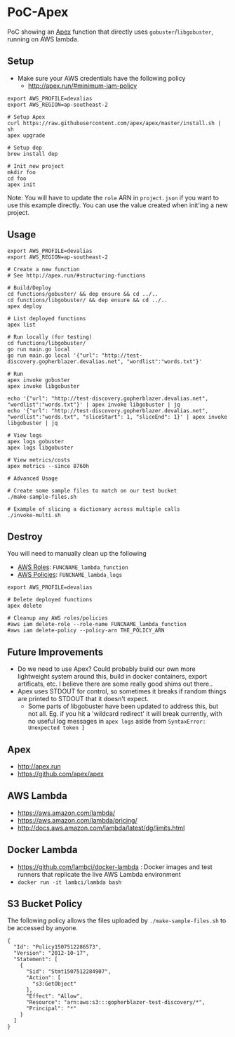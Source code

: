 # PoC-Apex

PoC showing an [Apex](http://apex.run/) function that directly uses `gobuster`/`libgobuster`, running on AWS lambda.

## Setup

* Make sure your AWS credentials have the following policy
    * http://apex.run/#minimum-iam-policy

```
export AWS_PROFILE=devalias
export AWS_REGION=ap-southeast-2

# Setup Apex
curl https://raw.githubusercontent.com/apex/apex/master/install.sh | sh
apex upgrade

# Setup dep
brew install dep

# Init new project
mkdir foo
cd foo
apex init
```

Note: You will have to update the `role` ARN in `project.json` if you want to use this example directly. You can use the value created when init'ing a new project.

## Usage

```
export AWS_PROFILE=devalias
export AWS_REGION=ap-southeast-2

# Create a new function
# See http://apex.run/#structuring-functions

# Build/Deploy
cd functions/gobuster/ && dep ensure && cd ../..
cd functions/libgobuster/ && dep ensure && cd ../..
apex deploy

# List deployed functions
apex list

# Run locally (for testing)
cd functions/libgobuster/
go run main.go local
go run main.go local '{"url": "http://test-discovery.gopherblazer.devalias.net", "wordlist":"words.txt"}'

# Run
apex invoke gobuster
apex invoke libgobuster

echo '{"url": "http://test-discovery.gopherblazer.devalias.net", "wordlist":"words.txt"}' | apex invoke libgobuster | jq
echo '{"url": "http://test-discovery.gopherblazer.devalias.net", "wordlist":"words.txt", "sliceStart": 1, "sliceEnd": 1}' | apex invoke libgobuster | jq

# View logs
apex logs gobuster
apex logs libgobuster

# View metrics/costs
apex metrics --since 8760h

# Advanced Usage

# Create some sample files to match on our test bucket
./make-sample-files.sh

# Example of slicing a dictionary across multiple calls
./invoke-multi.sh
```

## Destroy

You will need to manually clean up the following
* [AWS Roles](https://console.aws.amazon.com/iam/home?region=ap-southeast-2#/roles): `FUNCNAME_lambda_function`
* [AWS Policies](https://console.aws.amazon.com/iam/home?region=ap-southeast-2#/policies): `FUNCNAME_lambda_logs`

```
export AWS_PROFILE=devalias

# Delete deployed functions
apex delete

# Cleanup any AWS roles/policies
#aws iam delete-role --role-name FUNCNAME_lambda_function
#aws iam delete-policy --policy-arn THE_POLICY_ARN
```

## Future Improvements

* Do we need to use Apex? Could probably build our own more lightweight system around this, build in docker containers, export artificats, etc. I believe there are some really good shims out there..
* Apex uses STDOUT for control, so sometimes it breaks if random things are printed to STDOUT that it doesn't expect.
    * Some parts of libgobuster have been updated to address this, but not all. Eg. if you hit a 'wildcard redirect' it will break currently, with no useful log messages in `apex logs` aside from `SyntaxError: Unexpected token ]`

## Apex

* http://apex.run
* https://github.com/apex/apex

## AWS Lambda

* https://aws.amazon.com/lambda/
* https://aws.amazon.com/lambda/pricing/
* http://docs.aws.amazon.com/lambda/latest/dg/limits.html

## Docker Lambda

* https://github.com/lambci/docker-lambda : Docker images and test runners that replicate the live AWS Lambda environment
* `docker run -it lambci/lambda bash`

## S3 Bucket Policy

The following policy allows the files uploaded by `./make-sample-files.sh` to be accessed by anyone.

```
{
  "Id": "Policy1507512286573",
  "Version": "2012-10-17",
  "Statement": [
    {
      "Sid": "Stmt1507512284907",
      "Action": [
        "s3:GetObject"
      ],
      "Effect": "Allow",
      "Resource": "arn:aws:s3:::gopherblazer-test-discovery/*",
      "Principal": "*"
    }
  ]
}
```

